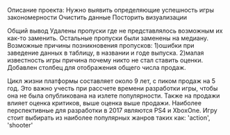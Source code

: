 Описание проекта:
Нужно выявить определяющие успешность игры закономерности
Очистить данные
Посторить визуализации



Общий вывод
Удалены пропуски где не представлялось возможным их как-то заменить. Остальные пропуски были заменены на медиану. Возможные причины позникновения пропусков: 1)ошибки при заведение данных в таблицу, в названии и годе выпуска. 2)малая известность игры причина почему никто не стал ставить оценки. Добавлен столбец для отображения общего числа продаж.

Цикл жизни платформы составляет около 9 лет, с пиком продаж на 5 год. Это важно учесть при рассчете времени разработки игры, чтобы она не была опубликована на излете популярности. Также на продажи влияет оценка критиков, выше оценка выше продажи. Наиболее перспективные для разработки в 2017 являются PS4 и XboxOne. Игру стоит выбирать из наиболее популярных жанров таких как: 'action', 'shooter' 
